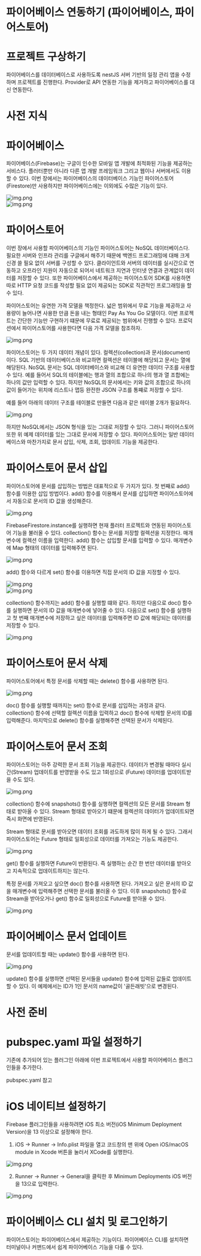 # **파이어베이스 연동하기 (파이어베이스, 파이어스토어)**  
# **프로젝트 구상하기**  
파이어베이스를 데이터베이스로 사용하도록 nestJS 서버 기반의 일정 관리 앱을 수정하며 프로젝트를 진행한다. Provider로 
API 연동한 기능을 제거하고 파이어베이스를 대신 연동한다.  
  
# **사전 지식**  
# **파이어베이스**  
파이어베이스(Firebase)는 구글이 인수한 모바일 앱 개발에 최적화된 기능을 제공하는 서비스다. 플러터뿐만 아니라 다른 앱 
개발 프레임워크 그리고 웹이나 서버에서도 이용할 수 있다. 이번 장에서는 파이어베이스의 데이터베이스 기능인 파이어스토어
(Firestore)만 사용하지만 파이어베이스에는 이외에도 수많은 기능이 있다.  
  
![img.png](image/img.png)  
![img.png](image/img2.png)  
  
# **파이어스토어**  
이번 장에서 사용할 파이어베이스의 기능인 파이어스토어는 NoSQL 데이터베이스다. 필요한 서버와 인프라 관리를 구글에서 해주기 
때문에 백엔드 프로그래밍에 대해 크게 신경 쓸 필요 없이 서버를 구성할 수 있다. 클라이언트와 서버의 데이터를 실시간으로 연동하고 
오프라인 지원이 자동으로 되어서 네트워크 지연과 인터넷 연결과 관계없이 데이터를 저장할 수 있다. 또한 파이어베이스에서 제공하는 
파이어스토어 SDK를 사용하면 따로 HTTP 요청 코드를 작성할 필요 없이 제공되는 SDK로 직관적인 프로그래밍을 할 수 있다.  
  
파이어스토어는 유연한 가격 모델을 책정한다. 넓은 범위에서 무료 기능을 제공하고 사용량이 늘어나면 사용한 만큼 돈을 내는 
형태인 Pay As You Go 모델이다. 이번 프로젝트는 간단한 기능만 구현하기 떄문에 무료로 제공되는 범위에서 진행할 수 있다. 
프로덕션에서 파이어스토어를 사용한다면 다음 가격 모델을 참조하자.  
  
![img.png](image/img3.png)  
  
파이어스토어는 두 가지 데이터 개념이 있다. 컬렉션(collection)과 문서(document)이다. SQL 기반의 데이터베이스와 비교하면 
컬렉션은 테이블에 해당되고 문서는 열에 해당된다. NoSQL 문서는 SQL 데이터베이스와 비교해 더 유연한 데이터 구조를 사용할 수 있다. 
예를 들어서 SQL의 테이블에는 행과 열의 조합으로 하나의 행과 열 조합에는 하나의 값만 입력할 수 있다. 하지만 NoSQL의 
문서에서는 키와 값의 조합으로 하나의 값이 들어가는 위치에 리스트나 맵등 완전한 JSON 구조를 통쨰로 저장할 수 있다.  
  
예를 들어 아래의 데이터 구조를 테이블로 만들면 다음과 같은 테이블 2개가 필요하다.  
  
![img.png](image/img4.png)  
  
하지만 NoSQL에서는 JSON 형식을 있는 그대로 저장할 수 있다. 그러니 파이어스토어 또한 위 예제 데이터를 있는 그대로 문서에 
저장할 수 있다. 파이어스토어는 일반 데이터베이스와 마찬가지로 문서 삽입, 삭제, 조회, 업데이트 기능을 제공한다.  
  
# **파이어스토어 문서 삽입**  
파이어스토어에 문서를 삽입하는 방법은 대표적으로 두 가지가 있다. 첫 번째로 add() 함수를 이용한 삽입 방법이다. add() 
함수를 이용해서 문서를 삽입하면 파이어스토어에서 자동으로 문서의 ID 값을 생성해준다.  
  
![img.png](image/img5.png)  
  
FirebaseFirestore.instance를 실행하면 현재 플러터 프로젝트와 연동된 파이어스토어 기능을 불러올 수 있다. collection() 
함수는 문서를 저장할 컬렉션을 지정한다. 매개변수에 컬렉션 이름을 입력한다. add() 함수는 삽입할 문서를 입력할 수 있다. 
매개변수에 Map 형태의 데이터를 입력해주면 된다.  
  
![img.png](image/img6.png)  
  
add() 함수와 다르게 set() 함수를 이용하면 직접 문서의 ID 값을 지정할 수 있다.  
  
![img.png](image/img7.png)  
![img.png](image/img8.png)  
  
collection() 함수까지는 add() 함수를 실행할 떄와 같다. 하지만 다음으로 doc() 함수를 실행하면 문서의 ID 값을 매개변수에 
넣어줄 수 있다. 다음으로 set() 함수를 실행하고 첫 번째 매개변수에 저장하고 싶은 데이터를 입력해주면 ID 값에 해당되는 
데이터를 저장할 수 있다.  
  
![img.png](image/img9.png)  
  
# **파이어스토어 문서 삭제**  
파이어스토어에서 특정 문서를 삭제할 때는 delete() 함수를 사용하면 된다.  
  
![img.png](image/img10.png)  
  
doc() 함수를 실행할 때까지는 set() 함수로 문서를 삽입하는 과정과 같다. collection() 함수에 선택할 컬렉션 이름을 입력하고 
doc() 함수에 삭제할 문서의 ID를 입력해준다. 마지막으로 delete() 함수를 실행해주면 선택된 문서가 삭제된다.  
  
# **파이어스토어 문서 조회**  
파이어스토어는 아주 강력한 문서 조회 기능을 제공한다. 데이터가 변경될 때마다 실시간(Stream) 업데이트를 반영받을 수도 
있고 1회성으로 (Future) 데이터를 업데이트받을 수도 있다.  
  
![img.png](image/img11.png)  
  
collection() 함수에 snapshots() 함수를 실행하면 컬렉션의 모든 문서를 Stream<QuerySnapshot> 형태로 받아올 수 있다. 
Stream 형태로 받아오기 떄문에 컬렉션의 데이터가 업데이트되면 즉시 화면에 반영된다.  
  
Stream 형태로 문서를 받아오면 데이터 조회를 과도하게 많이 하게 될 수 있다. 그래서 파이어스토어는 Future 형태로 일회성으로 
데이터를 가져오는 기능도 제공한다.  
  
![img.png](image/img12.png)  
  
get() 함수를 실행하면 Future<QuerySnapshot>이 반환된다. 즉 실행하는 순간 한 번만 데이터를 받아오고 지속적으로 업데이트하지는 
않는다.  
  
특정 문서를 가져오고 싶으면 doc() 함수를 사용하면 된다. 가져오고 싶은 문서의 ID 값을 매개변수에 입력해주면 선택한 문서를 
불러올 수 있다. 이후 snapshots() 함수로 Stream을 받아오거나 get() 함수로 일회성으로 Future를 받아올 수 있다.  
  
![img.png](image/img13.png)  
  
# **파이어베이스 문서 업데이트**  
문서를 업데이트할 때는 update() 함수를 사용하면 된다.  
  
![img.png](image/img14.png)  
  
update() 함수를 실행하면 선택된 문서들을 update() 함수에 입력된 값들로 업데이트할 수 있다. 이 예제에서는 ID가 1인 
문서의 name값이 '골든래빗'으로 변경된다.  
  
# **사전 준비**  
# **pubspec.yaml 파일 설정하기**  
기존에 추가되어 있는 플러그인 아래에 이번 프로젝트에서 사용할 파이어베이스 플러그인들을 추가한다.  
  
pubspec.yaml 참고  
  
# **iOS 네이티브 설정하기**  
Firebase 플러그인들을 사용하려면 iOS 최소 버전(iOS Minimum Deployment Version)을 13 이상으로 설정해야 한다.  
  
1. iOS -> Runner -> Info.plist 파일을 열고 코드창의 맨 위에 Open iOS/macOS module in Xcode 버튼을 눌러서 XCode를 
실행한다.  
  
![img.png](image/img15.png)  
  
2. Runner -> Runner -> General을 클릭한 후 Minimum Deployments iOS 버전을 13으로 입력한다.  
  
![img.png](image2/img.png)  
  
# **파이어베이스 CLI 설치 및 로그인하기**  
파이어스토어는 파이어베이스에서 제공하는 기능이다. 파이어베이스 CLI를 설치하면 터미널이나 커맨드에서 쉽게 파이어베이스 
기능을 다룰 수 있다.  
  
